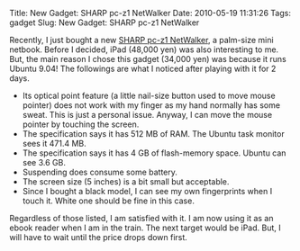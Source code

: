 Title: New Gadget: SHARP pc-z1 NetWalker 
Date: 2010-05-19 11:31:26
Tags: gadget 
Slug: New Gadget: SHARP pc-z1 NetWalker 


Recently, I just bought a new <a href="http://www.sharp.co.jp/netwalker/pcz1j/index.html">SHARP pc-z1 NetWalker</a>, a palm-size mini netbook. Before I decided, iPad (48,000 yen) was also interesting to me. But, the main reason I chose this gadget (34,000 yen) was because it runs Ubuntu 9.04! The followings are what I noticed after playing with it for 2 days.
<ul>
	<li>Its optical point feature (a little nail-size button used to move mouse pointer) does not work with my finger as my hand normally has some sweat. This is just a personal issue. Anyway, I can move the mouse pointer by touching the screen.</li>
	<li>The specification says it has 512 MB of RAM. The Ubuntu task monitor sees it 471.4 MB.</li>
	<li>The specification says it has 4 GB of flash-memory space. Ubuntu can see 3.6 GB.</li>
	<li>Suspending does consume some battery.</li>
	<li>The screen size (5 inches) is a bit small but acceptable.</li>
	<li>Since I bought a black model, I can see my own fingerprints when I touch it. White one should be fine in this case.</li>
</ul>
Regardless of those listed, I am satisfied with it. I am now using it as an ebook reader when I am in the train. The next target would be iPad. But, I will have to wait until the price drops down first.
